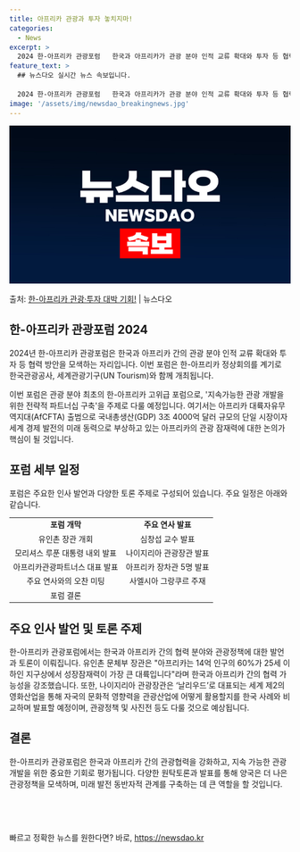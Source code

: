 ```yaml
---
title: 아프리카 관광과 투자 놓치지마!
categories:
  - News
excerpt: >
  2024 한-아프리카 관광포럼   한국과 아프리카가 관광 분야 인적 교류 확대와 투자 등 협력 방안을 모색합…
feature_text: >
  ## 뉴스다오 실시간 뉴스 속보입니다.

  2024 한-아프리카 관광포럼   한국과 아프리카가 관광 분야 인적 교류 확대와 투자 등 협력 방안을 모색합…
image: '/assets/img/newsdao_breakingnews.jpg'
---
```


![뉴스다오 속보](/assets/img/newsdao_breakingnews.jpg)

<p>출처: <a href="https://newsdao.kr/4037" rel="dofollow">한-아프리카 관광·투자 대박 기회!</a> | 뉴스다오</p>

<h2 data-ke-size="size26">한-아프리카 관광포럼 2024</h2>

2024년 한-아프리카 관광포럼은 한국과 아프리카 간의 관광 분야 인적 교류 확대와 투자 등 협력 방안을 모색하는 자리입니다. 이번 포럼은 한-아프리카 정상회의를 계기로 한국관광공사, 세계관광기구(UN Tourism)와 함께 개최됩니다.

<p data-ke-size="size16">이번 포럼은 관광 분야 최초의 한-아프리카 고위급 포럼으로, '지속가능한 관광 개발을 위한 전략적 파트너십 구축'을 주제로 다룰 예정입니다. 여기서는 아프리카 대륙자유무역지대(AfCFTA) 출범으로 국내총생산(GDP) 3조 4000억 달러 규모의 단일 시장이자 세계 경제 발전의 미래 동력으로 부상하고 있는 아프리카의 관광 잠재력에 대한 논의가 핵심이 될 것입니다.</p>

<h2 data-ke-size="size26">포럼 세부 일정</h2>

포럼은 주요한 인사 발언과 다양한 토론 주제로 구성되어 있습니다. 주요 일정은 아래와 같습니다.

<table>
  <tr>
    <td style="text-align: center; height: 17px;"><b>포럼 개막</b></td>
    <td style="text-align: center; height: 17px;"><b>주요 연사 발표</b></td>
  </tr>
  <tr>
    <td style="text-align: center; height: 17px;">유인촌 장관 개회</td>
    <td style="text-align: center; height: 17px;">심창섭 교수 발표</td>
  </tr>
  <tr>
    <td style="text-align: center; height: 17px;">모리셔스 루푼 대통령 내외 발표</td>
    <td style="text-align: center; height: 17px;">나이지리아 관광장관 발표</td>
  </tr>
  <tr>
    <td style="text-align: center; height: 17px;">아프리카관광파트너스 대표 발표</td>
    <td style="text-align: center; height: 17px;">아프리카 장차관 5명 발표</td>
  </tr>
  <tr>
    <td style="text-align: center; height: 17px;">주요 연사와의 오찬 미팅</td>
    <td style="text-align: center; height: 17px;">사엘시아 그랑쿠르 주재</td>
  </tr>
  <tr>
    <td style="text-align: center; height: 17px;">포럼 결론</td>
  </tr>
</table>

<h2 data-ke-size="size26">주요 인사 발언 및 토론 주제</h2>

<p data-ke-size="size16">한-아프리카 관광포럼에서는 한국과 아프리카 간의 협력 분야와 관광정책에 대한 발언과 토론이 이뤄집니다. 유인촌 문체부 장관은 "아프리카는 14억 인구의 60%가 25세 이하인 지구상에서 성장잠재력이 가장 큰 대륙입니다"라며 한국과 아프리카 간의 협력 가능성을 강조했습니다. 또한, 나이지리아 관광장관은 ‘날리우드’로 대표되는 세계 제2의 영화산업을 통해 자국의 문화적 영향력을 관광산업에 어떻게 활용할지를 한국 사례와 비교하며 발표할 예정이며, 관광정책 및 사진전 등도 다룰 것으로 예상됩니다.</p>

<h2 data-ke-size="size26">결론</h2>

<p data-ke-size="size16">한-아프리카 관광포럼은 한국과 아프리카 간의 관광협력을 강화하고, 지속 가능한 관광 개발을 위한 중요한 기회로 평가됩니다. 다양한 원탁토론과 발표를 통해 양국은 더 나은 관광정책을 모색하며, 미래 발전 동반자적 관계를 구축하는 데 큰 역할을 할 것입니다.</p>

<p data-ke-size="size16">&nbsp;</p>
<p data-ke-size="size16">&nbsp;</p> 

빠르고 정확한 뉴스를 원한다면? 바로, <a href="https://newsdao.kr" rel="dofollow">https://newsdao.kr</a>


